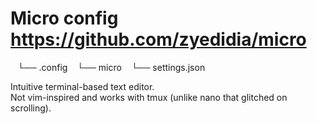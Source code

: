 # Micro config [<https://github.com/zyedidia/micro>](https://github.com/zyedidia/micro)

    └── .config
        └── micro
            └── settings.json

Intuitive terminal-based text editor.  
Not vim-inspired and works with tmux (unlike nano that glitched on scrolling).
